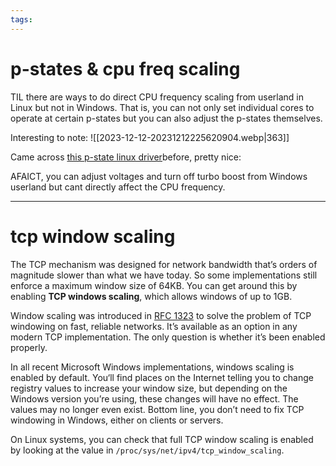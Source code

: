 ```yaml
---
tags:
---
```


# p-states & cpu freq scaling
TIL there are ways to do direct CPU frequency scaling from userland in Linux but not in Windows. That is, you can not only set individual cores to operate at certain p-states but you can also adjust the p-states themselves.

Interesting to note:
![[2023-12-12-20231212225620904.webp|363]]

Came across [this p-state linux driver](https://github.com/pyamsoft/pstate-frequency)before, pretty nice:

AFAICT, you can adjust voltages and turn off turbo boost from Windows userland but cant directly affect the CPU frequency.

---

# tcp window scaling

The TCP mechanism was designed for network bandwidth that’s orders of magnitude slower than what we have today. So some implementations still enforce a maximum window size of 64KB. You can get around this by enabling **TCP windows scaling**, which allows windows of up to 1GB.

Window scaling was introduced in [RFC 1323](https://www.ietf.org/rfc/rfc1323.txt) to solve the problem of TCP windowing on fast, reliable networks. It’s available as an option in any modern TCP implementation. The only question is whether it’s been enabled properly.

In all recent Microsoft Windows implementations, windows scaling is enabled by default. You‘ll find places on the Internet telling you to change registry values to increase your window size, but depending on the Windows version you’re using, these changes will have no effect. The values may no longer even exist. Bottom line, you don’t need to fix TCP windowing in Windows, either on clients or servers.

On Linux systems, you can check that full TCP window scaling is enabled by looking at the value in `/proc/sys/net/ipv4/tcp_window_scaling`.

